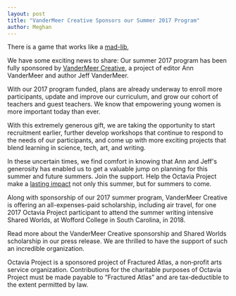 ```yaml
---
layout: post
title: "VanderMeer Creative Sponsors our Summer 2017 Program"
author: Meghan
---
```

There is a game that works like a [mad-lib](http://octaviaproject.org/portfolios/isheyana/madlib.html), 



We have some exciting news to share: Our summer 2017 program has been fully sponsored by 
[VanderMeer Creative](http://vandermeercreative.com/), a project of editor Ann VanderMeer 
and author Jeff VanderMeer.  

With our 2017 program funded, plans are already underway to enroll more participants, update and 
improve our curriculum, and grow our cohort of teachers and guest teachers. We know that empowering 
young women is more important today than ever.

With this extremely generous gift, we are taking the opportunity to start recruitment earlier, further 
develop workshops that continue to respond to the needs of our participants, and come up with more 
exciting projects that blend learning in science, tech, art, and writing.

In these uncertain times, we find comfort in knowing that Ann and Jeff's generosity has enabled 
us to get a valuable jump on planning for this summer and future summers. Join the support. 
Help the Octavia Project make a [lasting impact](http://octaviaproject.org/support.html) 
not only this summer, but for summers to come.

Along with sponsorship of our 2017 summer program, VanderMeer Creative is offering an 
all-expenses-paid scholarship, including air travel, for one 2017 Octavia Project participant 
to attend the summer writing intensive Shared Worlds, at Wofford College in South Carolina, 
in 2018.

Read more about the VanderMeer Creative sponsorship and Shared Worlds scholarship in our 
press release. We are thrilled to have the support of such an incredible organization.

Octavia Project is a sponsored project of Fractured Atlas, a non‐profit arts service 
organization. Contributions for the charitable purposes of Octavia Project must be made 
payable to “Fractured Atlas” and are tax‐deductible to the extent permitted by law.
